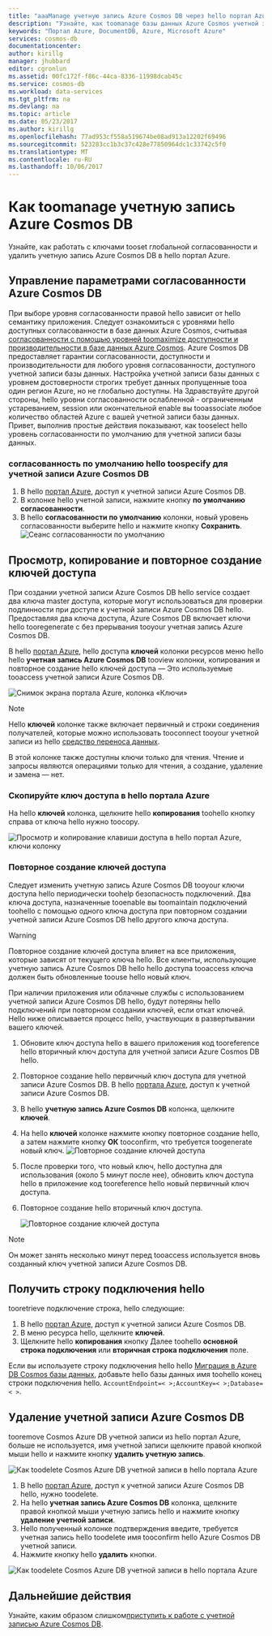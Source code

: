 ```yaml
---
title: "aaaManage учетную запись Azure Cosmos DB через hello портал Azure | Документы Microsoft"
description: "Узнайте, как toomanage базы данных Azure Cosmos учетной записи через портал Azure hello. Найти руководство по использованию tooview hello портал Azure, копирования, удаления и доступа учетных записей."
keywords: "Портал Azure, DocumentDB, Azure, Microsoft Azure"
services: cosmos-db
documentationcenter: 
author: kirillg
manager: jhubbard
editor: cgronlun
ms.assetid: 00fc172f-f86c-44ca-8336-11998dcab45c
ms.service: cosmos-db
ms.workload: data-services
ms.tgt_pltfrm: na
ms.devlang: na
ms.topic: article
ms.date: 05/23/2017
ms.author: kirillg
ms.openlocfilehash: 77ad953cf558a519674be08ad913a12202f69496
ms.sourcegitcommit: 523283cc1b3c37c428e77850964dc1c33742c5f0
ms.translationtype: MT
ms.contentlocale: ru-RU
ms.lasthandoff: 10/06/2017
---
```

# <a name="how-toomanage-an-azure-cosmos-db-account"></a>Как toomanage учетную запись Azure Cosmos DB
Узнайте, как работать с ключами tooset глобальной согласованности и удалить учетную запись Azure Cosmos DB в hello портал Azure.

## <a id="consistency"></a>Управление параметрами согласованности Azure Cosmos DB
При выборе уровня согласованности правой hello зависит от hello семантику приложения. Следует ознакомиться с уровнями hello доступных согласованности в базе данных Azure Cosmos, считывая [согласованности с помощью уровней toomaximize доступности и производительности в базе данных Azure Cosmos][consistency]. Azure Cosmos DB предоставляет гарантии согласованности, доступности и производительности для любого уровня согласованности, доступного учетной записи базы данных. Настройка учетной записи базы данных с уровнем достоверности строгих требует данных пропущенные tooa один регион Azure, но не глобально доступны. На Здравствуйте другой стороны, hello уровни согласованности ослабленной - ограниченным устареванием, session или окончательной enable вы tooassociate любое количество областей Azure с вашей учетной записи базы данных. Привет, выполнив простые действия показывают, как tooselect hello уровень согласованности по умолчанию для учетной записи базы данных. 

### <a name="toospecify-hello-default-consistency-for-an-azure-cosmos-db-account"></a>согласованность по умолчанию hello toospecify для учетной записи Azure Cosmos DB
1. В hello [портал Azure](https://portal.azure.com/), доступ к учетной записи Azure Cosmos DB.
2. В колонке hello учетной записи, нажмите кнопку **по умолчанию согласованности**.
3. В hello **согласованности по умолчанию** колонки, новый уровень согласованности выберите hello и нажмите кнопку **Сохранить**.
    ![Сеанс согласованности по умолчанию][5]

## <a id="keys"></a>Просмотр, копирование и повторное создание ключей доступа
При создании учетной записи Azure Cosmos DB hello service создает два ключа master доступа, которые могут использоваться для проверки подлинности при доступе к учетной записи Azure Cosmos DB hello. Предоставляя два ключа доступа, Azure Cosmos DB включает ключи hello tooregenerate с без прерывания tooyour учетная запись Azure Cosmos DB. 

В hello [портал Azure](https://portal.azure.com/), hello доступа **ключей** колонки ресурсов меню hello hello **учетная запись Azure Cosmos DB** tooview колонки, копирования и повторное создание hello ключей доступа — Это используемые tooaccess учетной записи Azure Cosmos DB.

![Снимок экрана портала Azure, колонка «Ключи»](./media/manage-account/keys.png)

> [!NOTE]
> Hello **ключей** колонке также включает первичный и строки соединения получателей, которые можно использовать tooconnect tooyour учетной записи из hello [средство переноса данных](import-data.md).
> 
> 

В этой колонке также доступны ключи только для чтения. Чтение и запросы являются операциями только для чтения, а создание, удаление и замена — нет.

### <a name="copy-an-access-key-in-hello-azure-portal"></a>Скопируйте ключ доступа в hello портала Azure
На hello **ключей** колонка, щелкните hello **копирования** toohello кнопку справа от ключа hello нужно toocopy.

![Просмотр и копирование клавиши доступа в hello портал Azure, ключи колонку](./media/manage-account/copykeys.png)

### <a name="regenerate-access-keys"></a>Повторное создание ключей доступа
Следует изменить учетную запись Azure Cosmos DB tooyour ключи доступа hello периодически toohelp безопасность подключений. Два ключа доступа, назначенные tooenable вы toomaintain подключений toohello с помощью одного ключа доступа при повторном создании учетной записи Azure Cosmos DB hello другого ключа доступа.

> [!WARNING]
> Повторное создание ключей доступа влияет на все приложения, которые зависят от текущего ключа hello. Все клиенты, использующие учетную запись Azure Cosmos DB hello hello доступа tooaccess ключа должен быть обновленные toouse hello новый ключ.
> 
> 

При наличии приложения или облачные службы с использованием учетной записи Azure Cosmos DB hello, будут потеряны hello подключений при повторном создании ключей, если откат ключей. Hello ниже описывается процесс hello, участвующих в развертывании вашего ключей.

1. Обновите ключ доступа hello в вашего приложения код tooreference hello вторичный ключ доступа для учетной записи Azure Cosmos DB hello.
2. Повторное создание hello первичный ключ доступа для учетной записи Azure Cosmos DB. В hello [портала Azure](https://portal.azure.com/), доступ к учетной записи Azure Cosmos DB.
3. В hello **учетную запись Azure Cosmos DB** колонка, щелкните **ключей**.
4. На hello **ключей** колонке нажмите кнопку повторное создание hello, а затем нажмите кнопку **ОК** tooconfirm, что требуется toogenerate новый ключ.
    ![Повторное создание ключей доступа](./media/manage-account/regenerate-keys.png)
5. После проверки того, что новый ключ, hello доступна для использования (около 5 минут после нее), обновить ключ доступа hello в приложение код tooreference hello новый первичный ключ доступа.
6. Повторное создание hello вторичный ключ доступа.
   
    ![Повторное создание ключей доступа](./media/manage-account/regenerate-secondary-key.png)

> [!NOTE]
> Он может занять несколько минут перед tooaccess используется вновь созданный ключ учетной записи Azure Cosmos DB.
> 
> 

## <a name="get-hello--connection-string"></a>Получить строку подключения hello
tooretrieve подключение строка, hello следующие: 

1. В hello [портал Azure](https://portal.azure.com), доступ к учетной записи Azure Cosmos DB.
2. В меню ресурса hello, щелкните **ключей**.
3. Щелкните hello **копирования** кнопку Далее toohello **основной строка подключения** или **вторичная строка подключения** поле. 

Если вы используете строку подключения hello hello [Миграция в Azure DB Cosmos базы данных](import-data.md), добавьте hello базы данных имя toohello конец строки подключения hello. `AccountEndpoint=< >;AccountKey=< >;Database=< >`.

## <a id="delete"></a>Удаление учетной записи Azure Cosmos DB
tooremove Cosmos Azure DB учетной записи из hello портал Azure, больше не используется, имя учетной записи щелкните правой кнопкой мыши hello и нажмите кнопку **удалить учетную запись**.

![Как toodelete Cosmos Azure DB учетной записи в hello портала Azure](./media/manage-account/deleteaccount.png)

1. В hello [портал Azure](https://portal.azure.com/), доступ к учетной записи Azure Cosmos DB hello, нужно toodelete.
2. На hello **учетная запись Azure Cosmos DB** колонка, щелкните правой кнопкой мыши учетную запись hello и нажмите кнопку **удаление учетной записи**. 
3. Hello полученный колонке подтверждения введите, требуется учетная запись hello toodelete имя tooconfirm hello Azure Cosmos DB учетной записи.
4. Нажмите кнопку hello **удалить** кнопки.

![Как toodelete Cosmos Azure DB учетной записи в hello портала Azure](./media/manage-account/delete-account-confirm.png)

## <a id="next"></a>Дальнейшие действия
Узнайте, каким образом слишком[приступить к работе с учетной записью Azure Cosmos DB](http://go.microsoft.com/fwlink/p/?LinkId=402364).

<!--Image references-->
[5]: ./media/manage-account/documentdb_change_consistency-1.png

<!--Reference style links - using these makes hello source content way more readable than using inline links-->
[bcdr]: https://azure.microsoft.com/documentation/articles/best-practices-availability-paired-regions/
[consistency]: consistency-levels.md
[azureregions]: https://azure.microsoft.com/regions/#services
[offers]: https://azure.microsoft.com/pricing/details/cosmos-db/

